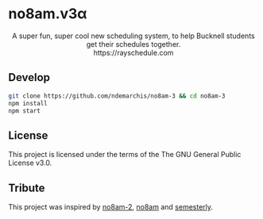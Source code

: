 # no8am.v3α
<p align="center">
  A super fun, super cool new scheduling system, to help Bucknell students get their schedules together.</br>
  https://rayschedule.com </br>
  <!-- <img src="https://github.com/icewing1996/no8am-2/blob/master/src/screenshot.png"> -->
</p>

## Develop
```bash
git clone https://github.com/ndemarchis/no8am-3 && cd no8am-3
npm install
npm start
```

## License
This project is licensed under the terms of the The GNU General Public License v3.0.

## Tribute
This project was inspired by [no8am-2](https://github.com/icewing1996/no8am-2), [no8am](https://github.com/nowyasimi/no8am) and [semesterly](https://github.com/noahpresler/semesterly).
